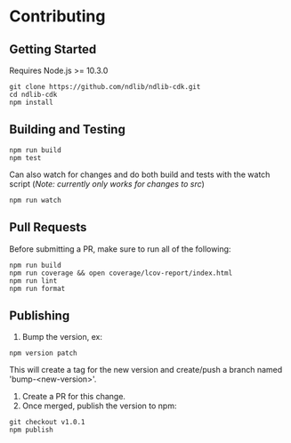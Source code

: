 # Contributing

## Getting Started
Requires Node.js >= 10.3.0
```shell
git clone https://github.com/ndlib/ndlib-cdk.git
cd ndlib-cdk
npm install
```

## Building and Testing
```shell
npm run build
npm test
```

Can also watch for changes and do both build and tests with the watch script (*Note: currently only works for changes to src*)
```shell
npm run watch
```

## Pull Requests
Before submitting a PR, make sure to run all of the following:
```shell
npm run build
npm run coverage && open coverage/lcov-report/index.html
npm run lint
npm run format
```

## Publishing
1. Bump the version, ex:
```shell
npm version patch
```
This will create a tag for the new version and create/push a branch named 'bump-\<new-version\>'.
1. Create a PR for this change.
1. Once merged, publish the version to npm:
```shell
git checkout v1.0.1
npm publish
```